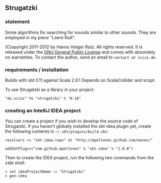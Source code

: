 ## Strugatzki

### statement

Some algorithms for searching for sounds similar to other sounds. They are employed in my piece "Leere Null".

(C)opyright 2011-2012 by Hanns Holger Rutz. All rights reserved. It is released under the [GNU General Public License](http://github.com/Sciss/SonogramOverview/blob/master/licenses/Strugatzki-License.txt) and comes with absolutely no warranties. To contact the author, send an email to `contact at sciss.de`.

### requirements / installation

Builds with sbt 0.11 against Scala 2.9.1 Depends on ScalaCollider and scopt.

To use Strugatzki as a library in your project:

    "de.sciss" %% "strugatzki" % "0.16"

### creating an IntelliJ IDEA project

You can create a project if you wish to develop the source code of Strugatzki. If you haven't globally installed the sbt-idea plugin yet, create the following contents in `~/.sbt/plugins/build.sbt`:

    resolvers += "sbt-idea-repo" at "http://mpeltonen.github.com/maven/"

    addSbtPlugin("com.github.mpeltonen" % "sbt-idea" % "1.0.0")

Then to create the IDEA project, run the following two commands from the xsbt shell:

    > set ideaProjectName := "Strugatzki"
    > gen-idea
